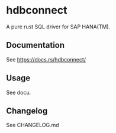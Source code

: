 # hdbconnect
A pure rust SQL driver for SAP HANA(TM).

## Documentation
See https://docs.rs/hdbconnect/

## Usage
See docu.

## Changelog
See CHANGELOG.md